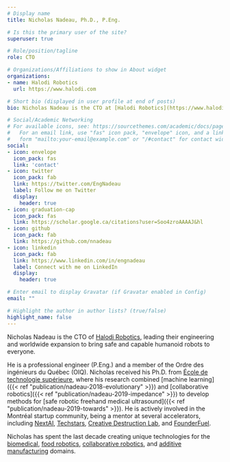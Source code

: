 ```yaml
---
# Display name
title: Nicholas Nadeau, Ph.D., P.Eng.

# Is this the primary user of the site?
superuser: true

# Role/position/tagline
role: CTO

# Organizations/Affiliations to show in About widget
organizations:
- name: Halodi Robotics
  url: https://www.halodi.com

# Short bio (displayed in user profile at end of posts)
bio: Nicholas Nadeau is the CTO at [Halodi Robotics](https://www.halodi.com/), leading their mission of bringing safe and capable humanoid robots to everyone.

# Social/Academic Networking
# For available icons, see: https://sourcethemes.com/academic/docs/page-builder/#icons
#   For an email link, use "fas" icon pack, "envelope" icon, and a link in the
#   form "mailto:your-email@example.com" or "/#contact" for contact widget.
social:
- icon: envelope
  icon_pack: fas
  link: 'contact'
- icon: twitter
  icon_pack: fab
  link: https://twitter.com/EngNadeau
  label: Follow me on Twitter
  display:
    header: true
- icon: graduation-cap
  icon_pack: fas
  link: https://scholar.google.ca/citations?user=Soo4zroAAAAJ&hl
- icon: github
  icon_pack: fab
  link: https://github.com/nnadeau
- icon: linkedin
  icon_pack: fab
  link: https://www.linkedin.com/in/engnadeau
  label: Connect with me on LinkedIn
  display:
    header: true

# Enter email to display Gravatar (if Gravatar enabled in Config)
email: ""

# Highlight the author in author lists? (true/false)
highlight_name: false
---
```


<!-- make sure "description" in config/_default/params.toml is also updated -->

Nicholas Nadeau is the CTO of [Halodi Robotics](https://www.halodi.com/), leading their engineering and worldwide expansion to bring safe and capable humanoid robots to everyone.

He is a professional engineer (P.Eng.) and a member of the Ordre des ingénieurs du Québec (OIQ).
Nicholas received his Ph.D. from [École de technologie supérieure](http://en.etsmtl.ca/Unites-de-recherche/CoRo/Accueil?lang=en-CA), where his research combined [machine learning]({{< ref "publication/nadeau-2018-evolutionary" >}}) and [collaborative robotics]({{< ref "publication/nadeau-2019-impedance" >}}) to develop methods for [safe robotic freehand medical ultrasound]({{< ref "publication/nadeau-2019-towards" >}}).
He is actively involved in the Montréal startup community, being a mentor at several accelerators, including [NextAI](https://www.nextcanada.com/next-ai/), [Techstars](https://www.techstars.com/accelerators/montreal-ai), [Creative Destruction Lab](https://creativedestructionlab.com/locations/montreal/), and [FounderFuel](https://founderfuel.com/).

Nicholas has spent the last decade creating unique technologies for the [biomedical](https://www.rogue-research.com/), [food robotics](https://www.ypc-technologies.com/), [collaborative robotics](https://www.halodi.com/), and [additive manufacturing](https://www.aon3d.com/) domains.
